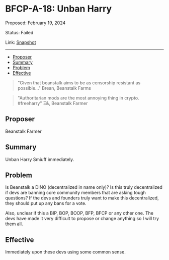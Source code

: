 # BFCP-A-18: Unban Harry

Proposed: February 19, 2024

Status: Failed

Link: [Snapshot](https://snapshot.org/#/beanstalkfarms.eth/proposal/0xb362c0a98d47c0574abbab68d5dfe86aea2bb21bc7e10b154ff37a9c7c0a5d1e)

---

- [Proposer](#proposer)
- [Summary](#summary)
- [Problem](#problem)
- [Effective](#effective)

> "Given that beanstalk aims to be as censorship resistant as possible..." Brean, Beanstalk Farms

> "Authoritarian mods are the most annoying thing in crypto.  #freeharry" Ξ&, Beanstalk Farmer

## Proposer
Beanstalk Farmer

## Summary
Unban Harry Smiuff immediately.

## Problem
Is Beanstalk a DINO (decentralized in name only)? Is this truly decentralized if devs are banning core community members that are asking tough questions? If the devs and founders truly want to make this decentralized, they should put up any bans for a vote.

Also, unclear if this a BIP, BOP, BOOP, BFP, BFCP or any other one. The devs have made it very difficult to propose or change anything so I will try them all.

## Effective
Immediately upon these devs using some common sense.
